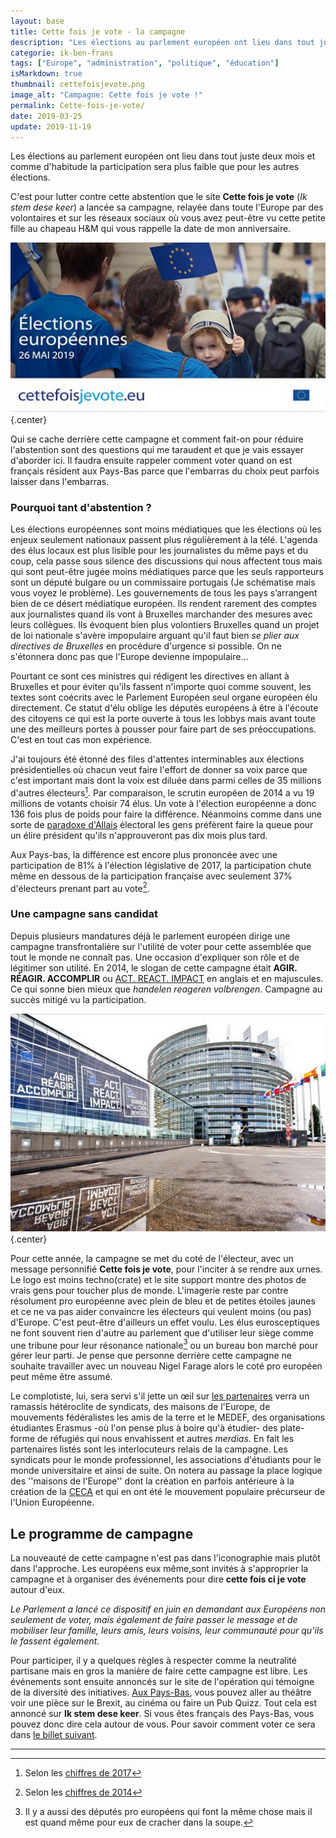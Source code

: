 ```yaml
---
layout: base
title: Cette fois je vote - la campagne
description: "Les élections au parlement européen ont lieu dans tout juste deux mois et comme d'habitude la participation sera plus faible que pour les autres élections.  "
categorie: ik-ben-frans
tags: ["Europe", "administration", "politique", "éducation"]
isMarkdown: true
thumbnail: cettefoisjevote.png
image_alt: "Campagne: Cette fois je vote !"
permalink: Cette-fois-je-vote/
date: 2019-03-25
update: 2019-11-19
---
```


Les élections au parlement européen ont lieu dans tout juste deux mois et comme d'habitude la participation sera plus faible que pour les autres élections. 

C'est pour lutter contre cette abstention que le site **Cette fois je vote** (*Ik stem dese keer*) a lancée sa campagne, relayée dans toute l'Europe par des volontaires et sur les réseaux sociaux où vous avez peut-être vu cette petite fille au chapeau H&M qui vous rappelle la date de mon anniversaire.

![Campagne: Cette fois je vote !](cettefoisjevote.png){.center}

Qui se cache derrière cette campagne et comment fait-on pour réduire l'abstention sont des questions qui me taraudent et que je vais essayer d'aborder ici. Il faudra ensuite rappeler comment voter quand on est français résident aux Pays-Bas parce que l'embarras du choix peut parfois laisser dans l'embarras.

<!--excerpt-->
### Pourquoi tant d'abstention ?

Les élections européennes sont moins médiatiques que les élections où les enjeux seulement nationaux passent plus régulièrement à la télé. L'agenda des élus locaux est plus lisible pour les journalistes du même pays et du coup, cela passe sous silence des discussions qui nous affectent tous mais qui sont peut-être jugée moins médiatiques parce que les seuls rapporteurs sont un député bulgare ou un commissaire portugais (Je schématise mais vous voyez le problème). Les gouvernements de tous les pays s’arrangent bien de ce désert médiatique européen. Ils rendent rarement des comptes aux journalistes quand ils vont à Bruxelles marchander des mesures avec leurs collègues. Ils évoquent bien plus volontiers Bruxelles quand un projet de loi nationale s'avère impopulaire arguant qu'il faut bien *se plier aux directives de Bruxelles* en procédure d'urgence si possible. On ne s'étonnera donc pas que l'Europe devienne impopulaire…

Pourtant ce sont ces ministres qui rédigent les directives en allant à Bruxelles et pour éviter qu'ils fassent n'importe quoi comme souvent, les textes sont coécrits avec le Parlement Européen seul organe européen élu directement. Ce statut d'élu oblige les députés européens à être à l'écoute des citoyens ce qui est la porte ouverte à tous les lobbys mais avant toute une des meilleurs portes à pousser pour faire part de ses préoccupations. C'est en tout cas mon expérience.

J'ai toujours été étonné des files d'attentes interminables aux élections présidentielles où chacun veut faire l'effort de donner sa voix parce que c'est important mais dont la voix est diluée dans parmi celles de 35 millions d'autres électeurs[^1]. Par comparaison, le scrutin européen de 2014 a vu 19 millions de votants choisir 74 élus. Un vote à l'élection européenne a donc 136 fois plus de poids pour faire la différence. Néanmoins comme dans une sorte de [paradoxe d'Allais](https://fr.wikipedia.org/wiki/Paradoxe_d%27Allais) électoral les gens préfèrent faire la queue pour un élire président qu'ils n'approuveront pas dix mois plus tard.

Aux Pays-bas, la différence est encore plus prononcée avec une participation de 81% à l'élection législative de 2017, la participation chute même en dessous de la participation française avec seulement 37% d'électeurs prenant part au vote[^2].

### Une campagne sans candidat

Depuis plusieurs mandatures déjà le parlement européen dirige une campagne transfrontalière sur l'utilité de voter pour cette assemblée que tout le monde ne connaît pas. Une occasion d'expliquer son rôle et de légitimer son utilité. En 2014, le slogan de cette campagne était **AGIR. RÉAGIR. ACCOMPLIR** ou [ACT. REACT. IMPACT](https://alexsens.typepad.com/alexsens/2013/11/act-react-impact-trois-mots-pour-des-%C3%A9lections-europ%C3%A9ennes.html) en anglais et en majuscules. Ce qui sonne bien mieux que *handelen reageren volbrengen*. Campagne au succès mitigé vu la participation.

![Campagne Agir, réagir Accomplir devant le parlement européen Strasbourg.](act-react-impact-Strasbourg.png){.center}

Pour cette année, la campagne se met du coté de l'électeur, avec un message personnifié **Cette fois je vote**, pour l'inciter à se rendre aux urnes. Le logo est moins techno(crate) et le site support montre des photos de vrais gens pour toucher plus de monde. L'imagerie reste par contre résolument pro européenne avec plein de bleu et de petites étoiles jaunes et ce ne va pas aider convaincre les électeurs qui veulent moins (ou pas) d'Europe. C'est peut-être d'ailleurs un effet voulu. Les élus eurosceptiques ne font souvent rien d'autre au parlement que d'utiliser leur siège comme une tribune pour leur résonance nationale[^3] ou un bureau bon marché pour gérer leur parti. Je pense que personne derrière cette campagne ne souhaite travailler avec un nouveau Nigel Farage alors le coté pro européen peut même être assumé.

Le complotiste, lui, sera servi s'il jette un œil sur [les partenaires](https://www.cettefoisjevote.eu/partners) verra un ramassis hétéroclite de syndicats, des maisons de l'Europe, de mouvements fédéralistes les amis de la terre et le MEDEF,  des organisations étudiantes Erasmus -où l'on pense plus à boire qu'à étudier- des plate-forme de réfugiés qui nous envahissent et autres *merdias*. En fait les partenaires listés sont les interlocuteurs relais de la campagne. Les syndicats pour le monde professionnel, les associations d'étudiants pour le monde universitaire et ainsi de suite. On notera au passage la place logique des ''maisons de l'Europe'' dont la création en parfois antérieure à la création de la [CECA](https://fr.wikipedia.org/wiki/Communaut%C3%A9_europ%C3%A9enne_du_charbon_et_de_l%27acier) et qui en ont été le mouvement populaire précurseur de l'Union Européenne.

## Le programme de campagne

La nouveauté de cette campagne n'est pas dans l'iconographie mais plutôt dans l'approche. Les européens eux même,sont invités à s'approprier la campagne et à organiser des événements pour dire **cette fois ci je vote** autour d'eux.

*Le Parlement a lancé ce dispositif en juin en demandant aux Européens non seulement de voter, mais également de faire passer le message et de mobiliser leur famille, leurs amis, leurs voisins, leur communauté pour qu’ils le fassent également.*

Pour participer, il y a quelques règles à respecter comme la neutralité partisane mais en gros la manière de faire cette campagne est libre. Les événements sont ensuite annoncés sur le site de l'opération qui témoigne de la diversité des initiatives. [Aux Pays-Bas](https://nederland.ikstemdezekeer.eu/), vous pouvez  aller au théâtre voir une pièce sur le Brexit, au cinéma ou faire un Pub Quizz. Tout cela est annoncé sur **Ik stem dese keer**. Si vous êtes français des Pays-Bas, vous pouvez donc dire cela autour de vous. Pour savoir comment voter ce sera dans [le billet suivant](/Comment-les-francais-peuvent-voter-aux-Pays-Bas/).

---
[^1]: Selon les [chiffres de 2017](https://www.interieur.gouv.fr/Elections/Les-resultats/Presidentielles/elecresult__presidentielle-2017/(path)/presidentielle-2017/FE.html)
[^2]: Selon les [chiffres de 2014](https://www.verkiezingsuitslagen.nl/verkiezingen/detail/EP20140522)
[^3]: Il y a aussi des députés pro européens qui font la même chose mais il est quand même pour eux de cracher dans la soupe.